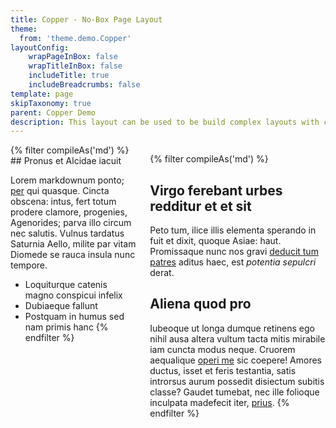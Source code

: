 ```yaml
---
title: Copper - No-Box Page Layout
theme: 
  from: 'theme.demo.Copper'
layoutConfig:
    wrapPageInBox: false
    wrapTitleInBox: false
    includeTitle: true
    includeBreadcrumbs: false
template: page
skipTaxonomy: true
parent: Copper Demo
description: This layout can be used to be build complex layouts with custom-formatted HTML.
---
```


<div class="columns">
  <div class="column">
    <div class="box">
{% filter compileAs('md') %}
## Pronus et Alcidae iacuit

Lorem markdownum ponto; [per](#) qui quasque.
Cincta obscena: intus, fert totum prodere clamore, progenies, Agenorides; parva
illo circum nec salutis. Vulnus tardatus Saturnia Aello, milite par vitam
Diomede se rauca insula nunc tempore.

- Loquiturque catenis magno conspicui infelix
- Dubiaeque fallunt
- Postquam in humus sed nam primis hanc
{% endfilter %}
    </div>
  </div>
  <div class="column">
    <div class="box">
{% filter compileAs('md') %}
## Virgo ferebant urbes redditur et et sit

Peto tum, ilice illis elementa sperando in fuit et dixit, quoque Asiae: haut.
Promissaque nunc nos gravi [deducit tum patres](#)
aditus haec, est *potentia sepulcri* derat.

## Aliena quod pro

Iubeoque ut longa dumque retinens ego nihil ausa altera vultum tacta mitis
mirabile iam cuncta modus neque. Cruorem aequalique [operi
me](#) sic coepere! Amores ductus, isset et feris testantia,
satis introrsus aurum possedit disiectum subitis classe? Gaudet tumebat, nec
ille folioque inculpata madefecit iter,
[prius](#).
{% endfilter %}
    </div>
  </div>
</div>
